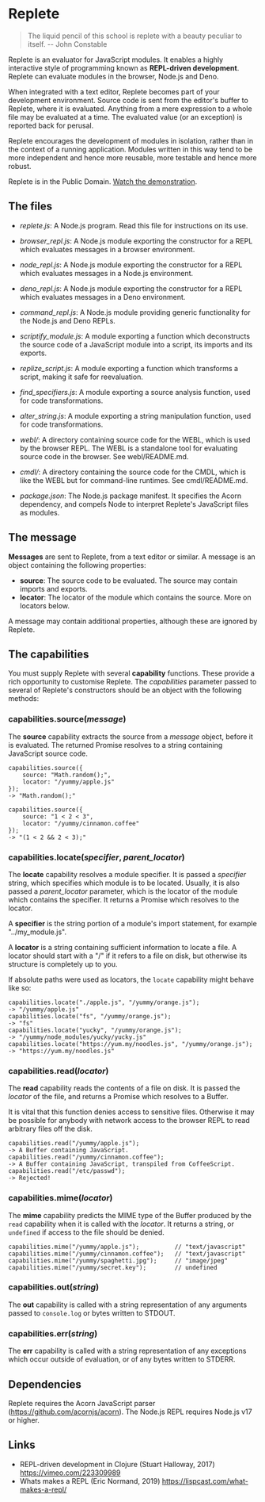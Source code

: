 # Replete

> The liquid pencil of this school is replete with a beauty peculiar to itself.
>   -- John Constable

Replete is an evaluator for JavaScript modules. It enables a highly interactive style of programming known as __REPL-driven development__. Replete can evaluate modules in the browser, Node.js and Deno.

When integrated with a text editor, Replete becomes part of your development environment. Source code is sent from the editor's buffer to Replete, where it is evaluated. Anything from a mere expression to a whole file may be evaluated at a time. The evaluated value (or an exception) is reported back for perusal.

Replete encourages the development of modules in isolation, rather than in the context of a running application. Modules written in this way tend to be more independent and hence more reusable, more testable and hence more robust.

Replete is in the Public Domain. [Watch the demonstration](https://youtu.be/ZXXcn7jLNdk?t=1389).

## The files
- _replete.js_: A Node.js program. Read this file for instructions on its use.

- _browser_repl.js_: A Node.js module exporting the constructor for a REPL which evaluates messages in a browser environment.

- _node_repl.js_: A Node.js module exporting the constructor for a REPL which evaluates messages in a Node.js environment.

- _deno_repl.js_: A Node.js module exporting the constructor for a REPL which evaluates messages in a Deno environment.

- _command_repl.js_: A Node.js module providing generic functionality for the Node.js and Deno REPLs.

- _scriptify_module.js_: A module exporting a function which deconstructs the source code of a JavaScript module into a script, its imports and its exports.

- _replize_script.js_: A module exporting a function which transforms a script, making it safe for reevaluation.

- _find_specifiers.js_: A module exporting a source analysis function, used for code transformations.

- _alter_string.js_: A module exporting a string manipulation function, used for code transformations.

- _webl/_: A directory containing source code for the WEBL, which is used by the browser REPL. The WEBL is a standalone tool for evaluating source code in the browser. See webl/README.md.

- _cmdl/_: A directory containing the source code for the CMDL, which is like the WEBL but for command-line runtimes. See cmdl/README.md.

- _package.json_: The Node.js package manifest. It specifies the Acorn dependency, and compels Node to interpret Replete's JavaScript files as modules.

## The message
__Messages__ are sent to Replete, from a text editor or similar. A message is an object containing the following properties:

- __source__: The source code to be evaluated. The source may contain imports and exports.
- __locator__: The locator of the module which contains the source. More on locators below.

A message may contain additional properties, although these are ignored by Replete.

## The capabilities
You must supply Replete with several __capability__ functions. These provide a rich opportunity to customise Replete. The _capabilities_ parameter passed to several of Replete's constructors should be an object with the following methods:

### capabilities.source(_message_)
The __source__ capability extracts the source from a _message_ object, before it is evaluated. The returned Promise resolves to a string containing JavaScript source code.

    capabilities.source({
        source: "Math.random();",
        locator: "/yummy/apple.js"
    });
    -> "Math.random();"

    capabilities.source({
        source: "1 < 2 < 3",
        locator: "/yummy/cinnamon.coffee"
    });
    -> "(1 < 2 && 2 < 3);"

### capabilities.locate(_specifier_, _parent_locator_)
The __locate__ capability resolves a module specifier. It is passed a _specifier_ string, which specifies which module is to be located. Usually, it is also passed a _parent_locator_ parameter, which is the locator of the module which contains the specifier. It returns a Promise which resolves to the locator.

A __specifier__ is the string portion of a module's import statement, for example "../my_module.js".

A __locator__ is a string containing sufficient information to locate a file. A locator should start with a "/" if it refers to a file on disk, but otherwise its structure is completely up to you.

If absolute paths were used as locators, the `locate` capability might behave like so:

    capabilities.locate("./apple.js", "/yummy/orange.js");
    -> "/yummy/apple.js"
    capabilities.locate("fs", "/yummy/orange.js");
    -> "fs"
    capabilities.locate("yucky", "/yummy/orange.js");
    -> "/yummy/node_modules/yucky/yucky.js"
    capabilities.locate("https://yum.my/noodles.js", "/yummy/orange.js");
    -> "https://yum.my/noodles.js"

### capabilities.read(_locator_)
The __read__ capability reads the contents of a file on disk. It is passed the  _locator_ of the file, and returns a Promise which resolves to a Buffer.

It is vital that this function denies access to sensitive files. Otherwise it may be possible for anybody with network access to the browser REPL to read arbitrary files off the disk.

    capabilities.read("/yummy/apple.js");
    -> A Buffer containing JavaScript.
    capabilities.read("/yummy/cinnamon.coffee");
    -> A Buffer containing JavaScript, transpiled from CoffeeScript.
    capabilities.read("/etc/passwd");
    -> Rejected!

### capabilities.mime(_locator_)
The __mime__ capability predicts the MIME type of the Buffer produced by the `read` capability when it is called with the _locator_. It returns a string, or `undefined` if access to the file should be denied.

    capabilities.mime("/yummy/apple.js");          // "text/javascript"
    capabilities.mime("/yummy/cinnamon.coffee");   // "text/javascript"
    capabilities.mime("/yummy/spaghetti.jpg");     // "image/jpeg"
    capabilities.mime("/yummy/secret.key");        // undefined

### capabilities.out(_string_)
The __out__ capability is called with a string representation of any arguments passed to `console.log` or bytes written to STDOUT.

### capabilities.err(_string_)
The __err__ capability is called with a string representation of any exceptions which occur outside of evaluation, or of any bytes written to STDERR.

## Dependencies
Replete requires the Acorn JavaScript parser (https://github.com/acornjs/acorn). The Node.js REPL requires Node.js v17 or higher.

## Links
- REPL-driven development in Clojure (Stuart Halloway, 2017) https://vimeo.com/223309989
- Whats makes a REPL (Eric Normand, 2019) https://lispcast.com/what-makes-a-repl/
